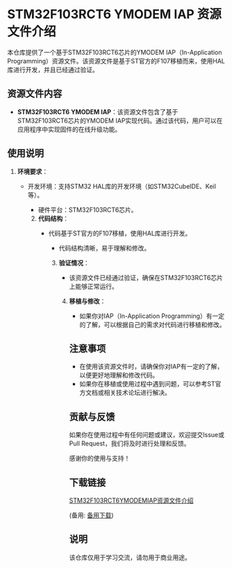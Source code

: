 # STM32F103RCT6 YMODEM IAP 资源文件介绍

本仓库提供了一个基于STM32F103RCT6芯片的YMODEM IAP（In-Application Programming）资源文件。该资源文件是基于ST官方的F107移植而来，使用HAL库进行开发，并且已经通过验证。

## 资源文件内容

- **STM32F103RCT6 YMODEM IAP**：该资源文件包含了基于STM32F103RCT6芯片的YMODEM IAP实现代码。通过该代码，用户可以在应用程序中实现固件的在线升级功能。

## 使用说明

1. **环境要求**：
   - 开发环境：支持STM32 HAL库的开发环境（如STM32CubeIDE、Keil等）。
      - 硬件平台：STM32F103RCT6芯片。

      2. **代码结构**：
         - 代码基于ST官方的F107移植，使用HAL库进行开发。
            - 代码结构清晰，易于理解和修改。

            3. **验证情况**：
               - 该资源文件已经通过验证，确保在STM32F103RCT6芯片上能够正常运行。

               4. **移植与修改**：
                  - 如果你对IAP（In-Application Programming）有一定的了解，可以根据自己的需求对代码进行移植和修改。

                  ## 注意事项

                  - 在使用该资源文件时，请确保你对IAP有一定的了解，以便更好地理解和修改代码。
                  - 如果你在移植或使用过程中遇到问题，可以参考ST官方文档或相关技术论坛进行解决。

                  ## 贡献与反馈

                  如果你在使用过程中有任何问题或建议，欢迎提交Issue或Pull Request，我们将及时进行处理和反馈。

                  感谢你的使用与支持！

                  ## 下载链接
                  [STM32F103RCT6YMODEMIAP资源文件介绍](https://pan.quark.cn/s/3c716b282f52) 

                  (备用: [备用下载](https://pan.baidu.com/s/1daJMGmXHL7uyr0d66MfG2A?pwd=1234))

                  ## 说明

                  该仓库仅用于学习交流，请勿用于商业用途。

